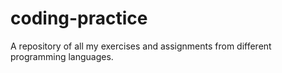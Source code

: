 # coding-practice
A repository of all my exercises and assignments from different programming languages.
